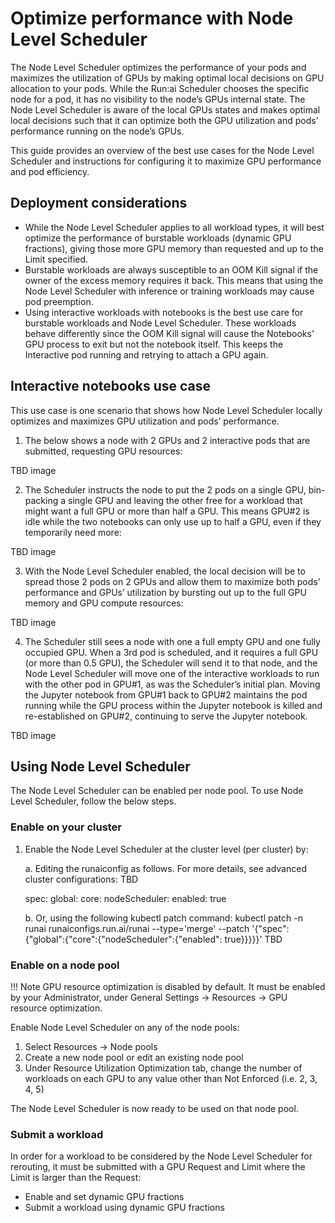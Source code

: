 # Optimize performance with Node Level Scheduler

The Node Level Scheduler optimizes the performance of your pods and maximizes the utilization of GPUs by making optimal local decisions on GPU allocation to your pods. While the Run:ai Scheduler chooses the specific node for a pod, it has no visibility to the node’s GPUs internal state. The Node Level Scheduler is aware of the local GPUs states and makes optimal local decisions such that it can optimize both the GPU utilization and pods’ performance running on the node’s GPUs.

This guide provides an overview of the best use cases for the Node Level Scheduler and instructions for configuring it to maximize GPU performance and pod efficiency.

## Deployment considerations
* While the Node Level Scheduler applies to all workload types, it will best optimize the performance of burstable workloads (dynamic GPU fractions), giving those more GPU memory than requested and up to the Limit specified. 
* Burstable workloads are always susceptible to an OOM Kill signal if the owner of the excess memory requires it back. This means that using the Node Level Scheduler with inference or training workloads may cause pod preemption. 
* Using interactive workloads with notebooks is the best use care for burstable workloads and Node Level Scheduler. These workloads behave differently since the OOM Kill signal will cause the Notebooks' GPU process to exit but not the notebook itself. This keeps the Interactive pod running and retrying to attach a GPU again. 

## Interactive notebooks use case

This use case is one scenario that shows how Node Level Scheduler locally optimizes and maximizes GPU utilization and pods’ performance. 

1. The below shows a node with 2 GPUs and 2 interactive pods that are submitted, requesting GPU resources:

TBD image

2. The Scheduler instructs the node to put the 2 pods on a single GPU, bin-packing a single GPU and leaving the other free for a workload that might want a full GPU or more than half a GPU. This means GPU#2 is idle while the two notebooks can only use up to half a GPU, even if they temporarily need more:

TBD image

3. With the Node Level Scheduler enabled, the local decision will be to spread those 2 pods on 2 GPUs and allow them to maximize both pods’ performance and GPUs’ utilization by bursting out up to the full GPU memory and GPU compute resources:

TBD image

4. The Scheduler still sees a node with one a full empty GPU and one fully occupied GPU. When a 3rd pod is scheduled, and it requires a full GPU (or more than 0.5 GPU), the Scheduler will send it to that node, and the Node Level Scheduler will move one of the interactive workloads to run with the other pod in GPU#1, as was the Scheduler’s initial plan. Moving the Jupyter notebook from GPU#1 back to GPU#2 maintains the pod running while the GPU process within the Jupyter notebook is killed and re-established on GPU#2, continuing to serve the Jupyter notebook. 

TBD image

## Using Node Level Scheduler

The Node Level Scheduler can be enabled per node pool. To use Node Level Scheduler, follow the below steps.

### Enable on your cluster

1. Enable the Node Level Scheduler at the cluster level (per cluster) by:

   a. Editing the runaiconfig as follows. For more details, see advanced cluster configurations: TBD

   spec: 
   global: 
          core: 
            nodeScheduler:
              enabled: true
    
   b. Or, using the following kubectl patch command:
      kubectl patch -n runai runaiconfigs.run.ai/runai --type='merge' --patch '{"spec":{"global":{"core":{"nodeScheduler":{"enabled": true}}}}}' TBD

### Enable on a node pool

!!! Note
    GPU resource optimization is disabled by default. It must be enabled by your Administrator, under General Settings → Resources → GPU resource optimization. 

Enable Node Level Scheduler on any of the node pools:

1. Select Resources → Node pools
2. Create a new node pool or edit an existing node pool
3. Under Resource Utilization Optimization tab, change the number of workloads on each GPU to any value other than Not Enforced (i.e. 2, 3, 4, 5)

The Node Level Scheduler is now ready to be used on that node pool.

### Submit a workload

In order for a workload to be considered by the Node Level Scheduler for rerouting, it must be submitted with a GPU Request and Limit where the Limit is larger than the Request:

* Enable and set dynamic GPU fractions
* Submit a workload using dynamic GPU fractions